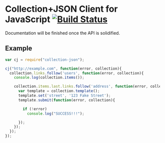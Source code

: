 Collection+JSON Client for JavaScript [![Build Status](https://secure.travis-ci.org/CamShaft/collection-json.js.png)](http://travis-ci.org/CamShaft/collection-json.js)
=====================================

Documentation will be finished once the API is solidified.

Example
-------

```js
var cj = require("collection-json");

cj("http://example.com", function(error, collection){
  collection.links.follow('users', function(error, collection){
    console.log(collection.items());

    collection.items.last.links.follow('address', function(error, collection){
      var template = collection.template();
      template.set('street', '123 Fake Street');
      template.submit(function(error, collection){

        if (!error)
          console.log("SUCCESS!!!");

      });
    });
  });
});
```
